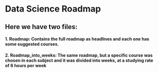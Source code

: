 # Data Science Roadmap

## Here we have two files:
#### 1. Roadmap:  Contains the full roadmap as headlines and each one has some suggested courses.
#### 2. Roadmap_into_weeks:  The same roadmap, but a specific course was chosen in each subject and it was divided into weeks, at a studying rate of 6 hours per week
